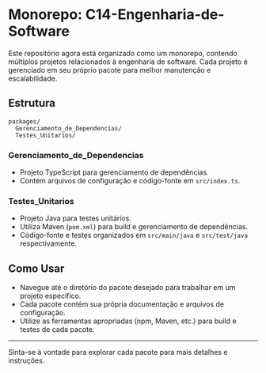 # Monorepo: C14-Engenharia-de-Software

Este repositório agora está organizado como um monorepo, contendo múltiplos projetos relacionados à engenharia de software. Cada projeto é gerenciado em seu próprio pacote para melhor manutenção e escalabilidade.

## Estrutura

```
packages/
  Gerenciamento_de_Dependencias/
  Testes_Unitarios/
```

### Gerenciamento_de_Dependencias

- Projeto TypeScript para gerenciamento de dependências.
- Contém arquivos de configuração e código-fonte em `src/index.ts`.

### Testes_Unitarios

- Projeto Java para testes unitários.
- Utiliza Maven (`pom.xml`) para build e gerenciamento de dependências.
- Código-fonte e testes organizados em `src/main/java` e `src/test/java` respectivamente.

## Como Usar

- Navegue até o diretório do pacote desejado para trabalhar em um projeto específico.
- Cada pacote contém sua própria documentação e arquivos de configuração.
- Utilize as ferramentas apropriadas (npm, Maven, etc.) para build e testes de cada pacote.

---

Sinta-se à vontade para explorar cada pacote para mais detalhes e instruções.

```

```
